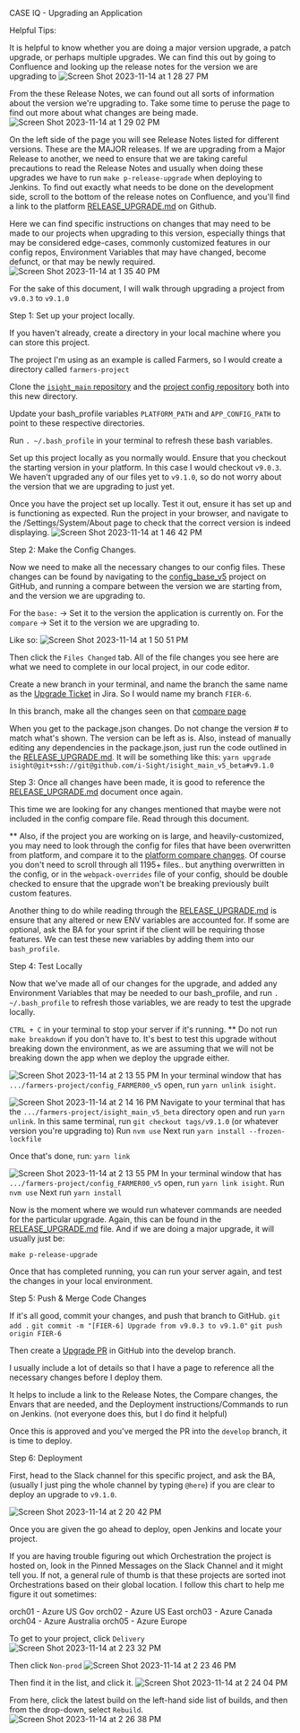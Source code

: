 CASE IQ - Upgrading an Application

Helpful Tips:

It is helpful to know whether you are doing a major version upgrade, a patch upgrade, or perhaps multiple upgrades. We can find this out by going to Confluence and looking up the release notes for the version we are upgrading to
![Screen Shot 2023-11-14 at 1 28 27 PM](https://github.com/CExKForsyth/kyle_notes/assets/95767293/e5bce4b3-8413-4e67-bee9-977eb9335baf)

From the these Release Notes, we can found out all sorts of information about the version we're upgrading to. Take some time to peruse the page to find out more about what changes are being made.
![Screen Shot 2023-11-14 at 1 29 02 PM](https://github.com/CExKForsyth/kyle_notes/assets/95767293/16e4a9d0-06d4-4c3f-8941-a9e821c864fd)

On the left side of the page you will see Release Notes listed for different versions. These are the MAJOR releases. If we are upgrading from a Major Release to another, we need to ensure that we are taking careful precautions to read the Release Notes and usually when doing these upgrades we have to run `make p-release-upgrade` when deploying to Jenkins. To find out exactly what needs to be done on the development side, scroll to the bottom of the release notes on Confluence, and you'll find a link to the platform [RELEASE_UPGRADE.md](https://github.com/i-Sight/isight_main_v5_beta/blob/bba2f365536cfc8b22b013215526866631520975/RELEASE_UPGRADE.md) on Github.

Here we can find specific instructions on changes that may need to be made to our projects when upgrading to this version, especially things that may be considered edge-cases, commonly customized features in our config repos, Environment Variables that may have changed, become defunct, or that may be newly required.![Screen Shot 2023-11-14 at 1 35 40 PM](https://github.com/CExKForsyth/kyle_notes/assets/95767293/3daf4691-a7cc-4f7a-9371-b0df1aaa4548)

For the sake of this document, I will walk through upgrading a project from `v9.0.3` to `v9.1.0`

Step 1: Set up your project locally. 

If you haven't already, create a directory in your local machine where you can store this project. 

The project I'm using as an example is called Farmers, so I would create a directory called `farmers-project`

Clone the [`isight_main` repository](https://github.com/i-Sight/isight_main_v5_beta) and the [project config repository](https://github.com/i-Sight/config_FARMER00_v5) both into this new directory. 

Update your bash_profile variables `PLATFORM_PATH` and `APP_CONFIG_PATH` to point to these respective directories.

Run `. ~/.bash_profile` in your terminal to refresh these bash variables. 

Set up this project locally as you normally would. Ensure that you checkout the starting version in your platform. In this case I would checkout `v9.0.3`. We haven't upgraded any of our files yet to `v9.1.0`, so do not worry about the version that we are upgrading to just yet. 

Once you have the project set up locally. Test it out, ensure it has set up and is functioning as expected. Run the project in your browser, and navigate to the /Settings/System/About page to check that the correct version is indeed displaying. 
![Screen Shot 2023-11-14 at 1 46 42 PM](https://github.com/CExKForsyth/kyle_notes/assets/95767293/b20a90b2-f4a2-4737-aaaa-2fc10bbcbf1b)

Step 2: Make the Config Changes.

Now we need to make all the necessary changes to our config files. These changes can be found by navigating to the [config_base_v5](https://github.com/i-Sight/config_base_v5/compare) project on GitHub, and running a compare between the version we are starting from, and the version we are upgrading to.

For the `base:` -> Set it to the version the application is currently on.
For the `compare` -> Set it to the version we are upgrading to.

Like so:
![Screen Shot 2023-11-14 at 1 50 51 PM](https://github.com/CExKForsyth/kyle_notes/assets/95767293/59983d51-a21e-4a70-b615-b43eef9172d8)

Then click the `Files Changed` tab. All of the file changes you see here are what we need to complete in our local project, in our code editor. 

Create a new branch in your terminal, and name the branch the same name as the [Upgrade Ticket](https://caseiq.atlassian.net/browse/FIER-6?focusedCommentId=820847) in Jira. So I would name my branch `FIER-6`.

In this branch, make all the changes seen on that [compare page](https://github.com/i-Sight/config_base_v5/compare/v9.0.3...v9.1.0)

When you get to the package.json changes. Do not change the version # to match what's shown. The version can be left as is. Also, instead of manually editing any dependencies in the package.json, just run the code outlined in the [RELEASE_UPGRADE.md](https://github.com/i-Sight/isight_main_v5_beta/blob/v9.1.0/RELEASE_UPGRADE.md). It will be something like this:
`yarn upgrade isight@git+ssh://git@github.com/i-Sight/isight_main_v5_beta#v9.1.0`

Step 3: Once all changes have been made, it is good to reference the [RELEASE_UPGRADE.md](https://github.com/i-Sight/isight_main_v5_beta/blob/v9.1.0/RELEASE_UPGRADE.md) document once again.

This time we are looking for any changes mentioned that maybe were not included in the config compare file. Read through this document. 

** Also, if the project you are working on is large, and heavily-customized, you may need to look through the config for files that have been overwritten from platform, and compare it to the [platform compare changes](https://github.com/i-Sight/isight_main_v5_beta/compare/v9.0.3...v9.1.0). Of course you don't need to scroll through all 1195+ files.. but anything overwritten in the config, or in the `webpack-overrides` file of your config, should be double checked to ensure that the upgrade won't be breaking previously built custom features.

Another thing to do while reading through the [RELEASE_UPGRADE.md](https://github.com/i-Sight/isight_main_v5_beta/blob/v9.1.0/RELEASE_UPGRADE.md) is ensure that any altered or new ENV variables are accounted for. If some are optional, ask the BA for your sprint if the client will be requiring those features. We can test these new variables by adding them into our `bash_profile`. 

Step 4: Test Locally

Now that we've made all of our changes for the upgrade, and added any Environment Variables that may be needed to our bash_profile, and run `. ~/.bash_profile` to refresh those variables, we are ready to test the upgrade locally. 

`CTRL + C` in your terminal to stop your server if it's running. ** Do not run `make breakdown` if you don't have to. It's best to test this upgrade without breaking down the environment, as we are assuming that we will not be breaking down the app when we deploy the upgrade either.

![Screen Shot 2023-11-14 at 2 13 55 PM](https://github.com/CExKForsyth/kyle_notes/assets/95767293/df72f3b4-5ae9-4949-9b21-573f19dc40c7)
In your terminal window that has `.../farmers-project/config_FARMER00_v5` open, run `yarn unlink isight`.

![Screen Shot 2023-11-14 at 2 14 16 PM](https://github.com/CExKForsyth/kyle_notes/assets/95767293/ef17e8eb-a81e-473e-91da-26774830e786)
Navigate to your terminal that has the `.../farmers-project/isight_main_v5_beta` directory open and run `yarn unlink`.
In this same terminal, run `git checkout tags/v9.1.0` (or whatever version you're upgrading to)
Run `nvm use`
Next run `yarn install --frozen-lockfile`

Once that's done, run: `yarn link`

![Screen Shot 2023-11-14 at 2 13 55 PM](https://github.com/CExKForsyth/kyle_notes/assets/95767293/df72f3b4-5ae9-4949-9b21-573f19dc40c7)
In your terminal window that has `.../farmers-project/config_FARMER00_v5` open, run `yarn link isight`.
Run `nvm use`
Next run `yarn install`

Now is the moment where we would run whatever commands are needed for the particular upgrade. Again, this can be found in the [RELEASE_UPGRADE.md](https://github.com/i-Sight/isight_main_v5_beta/blob/v9.1.0/RELEASE_UPGRADE.md) file. And if we are doing a major upgrade, it will usually just be:

`make p-release-upgrade`

Once that has completed running, you can run your server again, and test the changes in your local environment.

Step 5: Push & Merge Code Changes

If it's all good, commit your changes, and push that branch to GitHub.
`git add .`
`git commit -m "[FIER-6] Upgrade from v9.0.3 to v9.1.0"`
`git push origin FIER-6`

Then create a [Upgrade PR](https://github.com/i-Sight/config_FARMER00_v5/pull/5) in GitHub into the develop branch.

I usually include a lot of details so that I have a page to reference all the necessary changes before I deploy them. 

It helps to include a link to the Release Notes, the Compare changes, the Envars that are needed, and the Deployment instructions/Commands to run on Jenkins. (not everyone does this, but I do find it helpful)

Once this is approved and you've merged the PR into the `develop` branch, it is time to deploy.

Step 6: Deployment

First, head to the Slack channel for this specific project, and ask the BA, (usually I just ping the whole channel by typing `@here`) if you are clear to deploy an upgrade to `v9.1.0`.

![Screen Shot 2023-11-14 at 2 20 42 PM](https://github.com/CExKForsyth/kyle_notes/assets/95767293/38efc650-22c6-4e66-aa86-97acf2cb9bf8)

Once you are given the go ahead to deploy, open Jenkins and locate your project. 

If you are having trouble figuring out which Orchestration the project is hosted on, look in the Pinned Messages on the Slack Channel and it might tell you. If not, a general rule of thumb is that these projects are sorted inot Orchestrations based on their global location. I follow this chart to help me figure it out sometimes:

orch01 - Azure US Gov
orch02 - Azure US East
orch03 - Azure Canada
orch04 - Azure Australia
orch05 - Azure Europe

To get to your project, click `Delivery`
![Screen Shot 2023-11-14 at 2 23 32 PM](https://github.com/CExKForsyth/kyle_notes/assets/95767293/07289d6a-cc86-4441-abca-af5a6d1ba501)

Then click `Non-prod`
![Screen Shot 2023-11-14 at 2 23 46 PM](https://github.com/CExKForsyth/kyle_notes/assets/95767293/2c3d5e72-e03a-4b52-be18-ef7233607584)

Then find it in the list, and click it.
![Screen Shot 2023-11-14 at 2 24 04 PM](https://github.com/CExKForsyth/kyle_notes/assets/95767293/d32b069e-657c-4dcf-b3fb-87d75d10f169)

From here, click the latest build on the left-hand side list of builds, and then from the drop-down, select `Rebuild`.
![Screen Shot 2023-11-14 at 2 26 38 PM](https://github.com/CExKForsyth/kyle_notes/assets/95767293/d942de88-0bac-494b-a513-f4569360099b)



